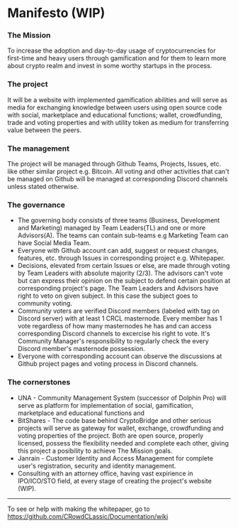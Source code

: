 # Manifesto (WIP)

### The Mission
To increase the adoption and day-to-day usage of cryptocurrencies for first-time and heavy users through gamification and for them to learn more about crypto realm and invest in some worthy startups in the process.

### The project
It will be a website with implemented gamification abilities and will serve as media for exchanging knowledge between users using open source code with social, marketplace and educational functions; wallet, crowdfunding, trade and voting properties and with utility token as medium for transferring value between the peers.

### The management
The project will be managed through Github Teams, Projects, Issues, etc. like other similar project e.g. Bitcoin.
All voting and other activities that can't be managed on Github will be managed at corresponding Discord channels unless stated otherwise.

### The governance
- The governing body consists of three teams (Business, Development and Marketing) managed by Team Leaders(TL) and one or more Advisors(A). The teams can contain sub-teams e.g Marketing Team can have Social Media Team.
- Everyone with Github account can add, suggest or request changes, features, etc. through Issues in corresponding project e.g. Whitepaper.
- Decisions, elevated from certain Issues or else, are made through voting by Team Leaders with absolute majority (2/3).
The advisors can't vote but can express their opinion on the subject to defend certain position at corresponding project's page. 
The Team Leaders and Advisors have right to veto on given subject. In this case the subject goes to community voting.
- Community voters are verified Discord members (labeled with tag on Discord server) with at least 1 CRCL masternode. 
Every member has 1 vote regardless of how many masternodes he has and can access corresponding Discord channels to excercise his right to vote. It's Community Manager's responsibility to regularly check the every Discord member's masternode possession.
- Everyone with corresponding account can observe the discussions at Github project pages and voting process in Discord channels. 

### The cornerstones
- UNA - Community Management System (successor of Dolphin Pro) will serve as platform for implementation of social, gamification, marketplace and educational functions and
- BitShares - The code base behind CryptoBridge and other serious projects will serve as gateway for wallet, exchange, crowdfunding and voting properties of the project. Both are open source, properly licensed, possess the flexibility needed and complete each other, giving this project a posibility to achieve The Mission goals.   
- Janrain - Customer Identity and Access Management for complete user's registration, security and identity management.
- Consulting with an attorney office, having vast expirience in IPO/ICO/STO field, at every stage of creating the project's website (WIP).
___
To see or help with making the whitepaper, go to https://github.com/CRowdCLassic/Documentation/wiki
